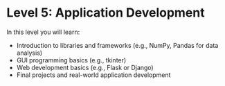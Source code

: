 # Level 5: Application Development
In this level you will learn:
- Introduction to libraries and frameworks (e.g., NumPy, Pandas for data analysis)
- GUI programming basics (e.g., tkinter)
- Web development basics (e.g., Flask or Django)
- Final projects and real-world application development
